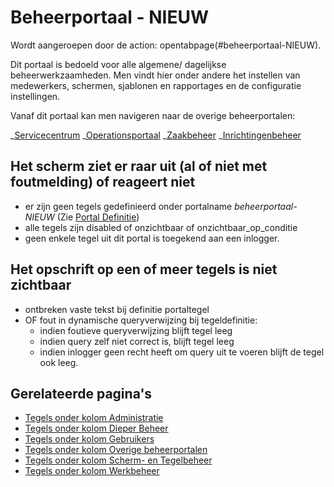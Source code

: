 # Beheerportaal - NIEUW

Wordt aangeroepen door de action: opentabpage(#beheerportaal-NIEUW).

Dit portaal is bedoeld voor alle algemene/ dagelijkse beheerwerkzaamheden. Men vindt hier onder andere het instellen van medewerkers, schermen, sjablonen en rapportages en de configuratie instellingen.

Vanaf dit portaal kan men navigeren naar de overige beheerportalen:

_[Servicecentrum](/probleemoplossing/portalen_en_moduleschermen/servicecentrum.md)
_[Operationsportaal](/probleemoplossing/portalen_en_moduleschermen/operationsportaal.md)
_[Zaakbeheer](/probleemoplossing/portalen_en_moduleschermen/zaakbeheer.md)
_[Inrichtingenbeheer](/probleemoplossing/portalen_en_moduleschermen/inrichtingenbeheer/README.md)

## Het scherm ziet er raar uit (al of niet met foutmelding) of reageert niet

- er zijn geen tegels gedefinieerd onder portalname _beheerportaal-NIEUW_ (Zie [Portal Definitie](../../../instellen_inrichten/portaldefinitie/README.md))
- alle tegels zijn disabled of onzichtbaar of onzichtbaar_op_conditie
- geen enkele tegel uit dit portal is toegekend aan een inlogger.

## Het opschrift op een of meer tegels is niet zichtbaar

- ontbreken vaste tekst bij definitie portaltegel
- OF fout in dynamische queryverwijzing bij tegeldefinitie:
  - indien foutieve queryverwijzing blijft tegel leeg
  - indien query zelf niet correct is, blijft tegel leeg
  - indien inlogger geen recht heeft om query uit te voeren blijft de tegel ook leeg.

## Gerelateerde pagina's

- [Tegels onder kolom Administratie](tegels_kolom_administratie/README.md)
- [Tegels onder kolom Dieper Beheer](tegels_kolom_dieperbeheer/README.md)
- [Tegels onder kolom Gebruikers](tegels_kolom_gebruikers/README.md)
- [Tegels onder kolom Overige beheerportalen](tegels_kolom_overige_portalen/README.md)
- [Tegels onder kolom Scherm- en Tegelbeheer](tegels_kolom_schermbeheer/README.md)
- [Tegels onder kolom Werkbeheer](tegels_kolom_werkbeheer/README.md)

